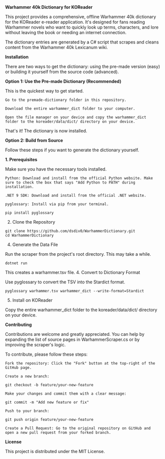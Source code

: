 **Warhammer 40k Dictionary for KOReader**

This project provides a comprehensive, offline Warhammer 40k dictionary for the KOReader e-reader application. It's designed for fans reading Warhammer novels who want to quickly look up terms, characters, and lore without leaving the book or needing an internet connection.

The dictionary entries are generated by a C# script that scrapes and cleans content from the Warhammer 40k Lexicanum wiki.

**Installation**

There are two ways to get the dictionary: using the pre-made version (easy) or building it yourself from the source code (advanced).

**Option 1: Use the Pre-made Dictionary (Recommended)**

This is the quickest way to get started.

    Go to the premade-dictionary folder in this repository.

    Download the entire warhammer_dict folder to your computer.

    Open the file manager on your device and copy the warhammer_dict folder to the koreader/data/dict/ directory on your device.

That's it! The dictionary is now installed.

**Option 2: Build from Source**

Follow these steps if you want to generate the dictionary yourself.

**1. Prerequisites**

Make sure you have the necessary tools installed.

    Python: Download and install from the official Python website. Make sure to check the box that says "Add Python to PATH" during installation.

    .NET 9 SDK: Download and install from the official .NET website.

    pyglossary: Install via pip from your terminal.

    pip install pyglossary

2. Clone the Repository
```
git clone https://github.com/dsdiv0/WarhammerDictionary.git
cd WarhammerDictionary
```
4. Generate the Data File

Run the scraper from the project's root directory. This may take a while.
```
dotnet run
```
This creates a warhammer.tsv file.
4. Convert to Dictionary Format

Use pyglossary to convert the TSV into the Stardict format.
```
pyglossary warhammer.tsv warhammer_dict --write-format=Stardict
```
5. Install on KOReader

Copy the entire warhammer_dict folder to the koreader/data/dict/ directory on your device.

**Contributing**

Contributions are welcome and greatly appreciated. You can help by expanding the list of source pages in WarhammerScraper.cs or by improving the scraper's logic.

To contribute, please follow these steps:

    Fork the repository: Click the "Fork" button at the top-right of the GitHub page.

    Create a new branch:

    git checkout -b feature/your-new-feature

    Make your changes and commit them with a clear message:

    git commit -m "Add new feature or fix"

    Push to your branch:

    git push origin feature/your-new-feature

    Create a Pull Request: Go to the original repository on GitHub and open a new pull request from your forked branch.
    
**License**

This project is distributed under the MIT License.
